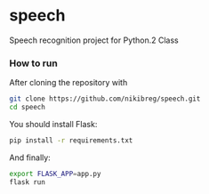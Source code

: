 # speech
Speech recognition project for Python.2 Class

### How to run

After cloning the repository with
```bash
git clone https://github.com/nikibreg/speech.git
cd speech
```
You should install Flask:

```bash
pip install -r requirements.txt
```

And finally:
```bash
export FLASK_APP=app.py
flask run
```
